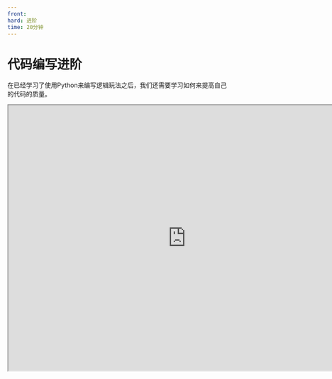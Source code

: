 ```yaml
---
front: 
hard: 进阶
time: 20分钟
---
```

# 代码编写进阶

在已经学习了使用Python来编写逻辑玩法之后，我们还需要学习如何来提高自己的代码的质量。

<iframe src="https://cc.163.com/act/m/daily/iframeplayer/?id=6328686fc6dfd1bb76f1d13c" width="800" height="600" allow="fullscreen"/>

## 规范

首先我们应该注意自己的代码规范。

零件开发拥有自己的<a href="../../../../mcguide/20-玩法开发/14-预设玩法编程/2-深入理解零件/6-零件开发规范.html?catalog=1">规范</a>，规范中的保留字段已经在之前介绍过了，其他部分的内容较为简单，大家可以自己查阅。

同时还有<a href="../../../../mcguide/20-玩法开发/13-模组SDK编程/20-制作规范.html?catalog=1">模组SDK</a>，我们虽然是使用预设玩法和零件编程，进行玩法开发，但是实际上，我们还是使用了部分模组SDK中的函数来进行玩法开发，所以，在这篇规范中，我们可以参考**除了命名**以外的所有规范。命名由于涉及到一些已经保存了的预设的内部文件路径数据，所以不推荐进行修改。

同时，我们在编写代码的过程中，也需要注意编码规范。这样写出来的代码，不仅不容易出错，自己很容易看懂，也可以让团队里的其他成员更快的理解你的代码。这里我们抽取了<a href="../../../../mcguide/27-网络游戏/课程6：插件教学/第1节：官网插件规范.html?catalog=1">官方插件规范</a>中的一部分与代码编写相关的进行说明。

- 所有类名都是用驼峰法命名，首字母大写，比如类 GameObjectType。
- 常量都使用驼峰法命名，首字母大写，比如 ModVersion = "0.0.1"
- 类非静态成员变量使用驼峰法命名，以“m”开头，例如 mLevel。
- 类非静态成员函数使用驼峰法命名，首字母大写，例如 Init()。
- event使用驼峰法命名，首字母大写，例如“PlayerTransactionFromClientEvent”
- 统一用tab而不是四个空格缩进。
- 例子：

```python
class TitleScreen(ScreenNode):
    def __init__(self, namespace, name, param):
        ScreenNode.__init__(self, namespace, name, param)
        self.mMainPanel = "/main_panel"
        self.mTitleText = self.mMainPanel + "/title_text"
        self.mConfirmButton = self.mMainPanel + "/confirm_button"

    def Create(self):
        """
        @description UI创建成功时调用
        """
        buttonControl = self.GetBaseUIControl(self.mConfirmButton).asButton()
        buttonControl.AddTouchEventParams({"isSwallow": True})
        buttonControl.SetButtonTouchUpCallback(self.OnConfirmButtonClick)

    def OnConfirmButtonClick(self, args):
        text = self.GetBaseUIControl(self.mTitleText).asTextEditBox().GetEditText()
        presetApi.GetPresetByName("TitleScreen").GetPartByName("界面服务端监听").NotifyToServer("TitleEvent", {"text": text})
        clientApi.PopScreen()
```

## 技巧

### 函数的封装

例如需要求一组数据的平均值，我们可以自己封装一个函数，并在需要使用的时候进行调用，这样会大大提高代码的可读性。

```python
def avg(*args)
	return sum(args) / len(args)
```

平均值只是一个比较简单的运用，如果不是像平均值这样的简单计算，大量的重复会显得代码很臃肿，并且如果在以后需要修改，就要在每个使用的地方进行修改。相对的，使用函数，我们就可以只在函数的定义处进行修改，从而减少工作量。

### 避免重复运算

假设我们需要使用模组SDK的接口制作一个连锁挖矿的功能，需要调用`PlayerDestoryBlock`这个接口来挖掘方块，并且已经通过搜索方法找到了要破坏的方块列表为`blocks`。

那么实际上，循环调用`PlayerDestoryBlock`这个接口时，我们的blockInfoComp的对象是一模一样的。所以我们就可以将获取blockInfoComp放在循环外，然后在循环内只调用`blockInfoComp.PlayerDestoryBlock`，来减少运算量。

错误的写法:

```python
for pos in blocks:
    blockInfoComp = serverApi.GetEngineCompFactory().CreateBlockInfo(playerId)
    blockInfoComp.PlayerDestoryBlock(pos,1,False)
```

正确的写法:

```python
blockInfoComp = serverApi.GetEngineCompFactory().CreateBlockInfo(playerId)
for pos in blocks:
    blockInfoComp.PlayerDestoryBlock(pos,1,False)
```

使用正确的写法，在需要破坏的方块数量大时，极大地提高运行效率。

这种错误是很多新手都会犯的，所以我们查阅接口时，不能不假思索地直接将文档中示例代码直接复制到我们的项目中进行使用。我们应该思考代码中的每一行都是用来干什么的。同时应该清楚，每多执行一行代码，就会有更大的性能开销，如何使用速度更快的代码来实现同样的效果，是值得我们关注的。

### 使用xrange来代替range

xrange是python2独有的一个内置函数，他的用法与 range 完全相同，所不同的是生成的不是一个数组，而是一个生成器。

相比range，它拥有更高的执行效率。

```python
for i in xrange(5):
	print i
```

### 使用dict来代替多分支if

修改前:

```python
def getXXX(a):
	if a == "a":
    	return 1
    if a == "b":
    	return 2
    if a == "c":
    	return 3
    return 4
```

修改后:

```python
exampleDict = {"a":1,"b":2,"c":3}
def getXXX(a):
	result = exampleDict.get(a)
    if not result
    	return result
    return 4
```

相比多个if，直接使用字典来存储数据，并通过get来获取并返回，在数据量大的时候会有更高的效率。

